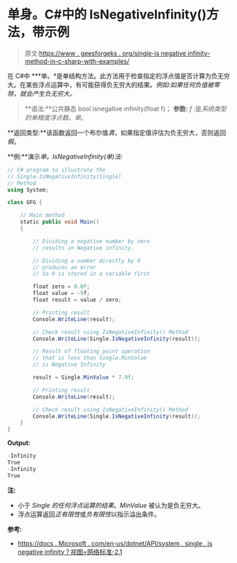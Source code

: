 # 单身。C#中的 IsNegativeInfinity()方法，带示例

> 原文:[https://www . geesforgeks . org/single-is negative infinity-method-in-c-sharp-with-examples/](https://www.geeksforgeeks.org/single-isnegativeinfinity-method-in-c-sharp-with-examples/)

在 C#中 ***单。*是单结构方法。此方法用于检查指定的浮点值是否计算为负无穷大。在某些浮点运算中，有可能获得负无穷大的结果。*例如:*如果任何负值被零除，就会产生负无穷大。**

> **语法:**公共静态 bool isnegative infinity(float f)；
> **参数:**
> *f* :是*系统类型的单精度浮点数。单*。

**返回类型:**该函数返回一个布尔值*真*，如果指定值评估为负无穷大，否则返回*假*。

**例:**演示*单。IsNegativeInfinity(单)法*:

```cs
// C# program to illustrate the
// Single.IsNegativeInfinity(Single)
// Method
using System;

class GFG {

    // Main method
    static public void Main()
    {

        // Dividing a negative number by zero
        // results in Negative infinity.

        // Dividing a number directly by 0
        // produces an error
        // So 0 is stored in a variable first

        float zero = 0.0f;
        float value = -5f;
        float result = value / zero;

        // Printing result
        Console.WriteLine(result);

        // Check result using IsNegativeInfinity() Method
        Console.WriteLine(Single.IsNegativeInfinity(result));

        // Result of floating point operation
        // that is less than Single.MinValue
        // is Negative Infinity

        result = Single.MinValue * 7.9f;

        // Printing result
        Console.WriteLine(result);

        // Check result using IsNegativeInfinity() Method
        Console.WriteLine(Single.IsNegativeInfinity(result));
    }
}
```

**Output:**

```cs
-Infinity
True
-Infinity
True

```

**注:**

*   小于 *Single 的任何浮点运算的结果。MinValue* 被认为是负无穷大。
*   浮点运算返回*正有限性*或*负有限性*以指示溢出条件。

**参考:**

*   [https://docs . Microsoft . com/en-us/dotnet/API/system . single . is negative infinity？视图=网络标准-2.1](https://docs.microsoft.com/en-us/dotnet/api/system.single.isnegativeinfinity?view=netstandard-2.1)